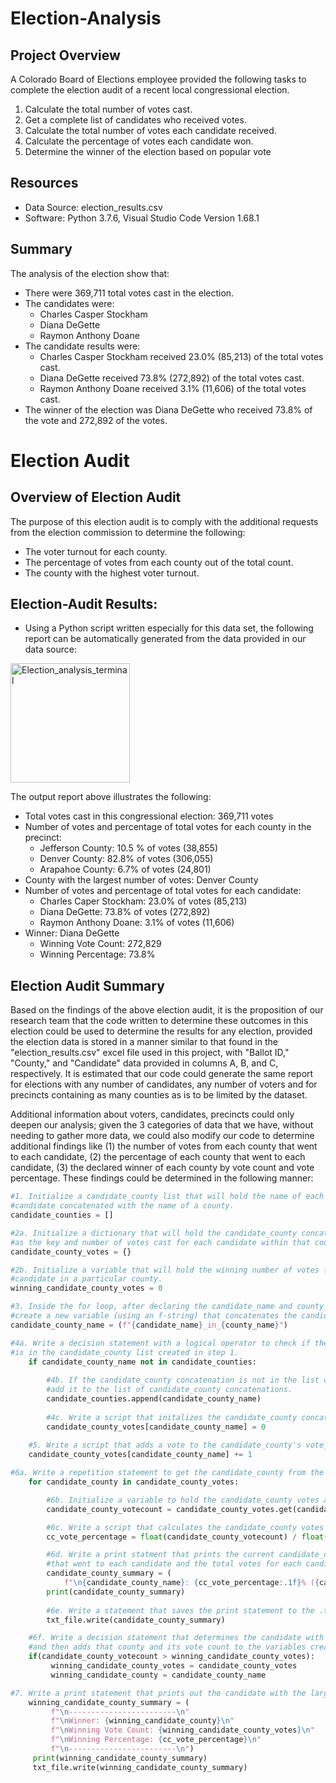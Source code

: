 # Election-Analysis

## Project Overview
A Colorado Board of Elections employee provided the following tasks to complete the election audit of a recent local congressional election.

1. Calculate the total number of votes cast.
2. Get a complete list of candidates who received votes.
3. Calculate the total number of votes each candidate received.
4. Calculate the percentage of votes each candidate won.
5. Determine the winner of the election based on popular vote

## Resources
- Data Source: election_results.csv
- Software: Python 3.7.6, Visual Studio Code Version 1.68.1

## Summary
The analysis of the election show that:
- There were 369,711 total votes cast in the election.
- The candidates were: 
  * Charles Casper Stockham
  * Diana DeGette
  * Raymon Anthony Doane 
- The candidate results were:
  * Charles Casper Stockham received 23.0% (85,213) of the total votes cast.
  * Diana DeGette received 73.8% (272,892) of the total votes cast.
  * Raymon Anthony Doane received 3.1% (11,606) of the total votes cast.
- The winner of the election was Diana DeGette who received 73.8% of the vote and 272,892 of the votes.

# Election Audit 
## Overview of Election Audit
The purpose of this election audit is to comply with the additional requests from the election commission to determine the following:
- The voter turnout for each county.
- The percentage of votes from each county out of the total count.
- The county with the highest voter turnout.

## Election-Audit Results:
- Using a Python script written especially for this data set, the following report can be automatically generated from the data provided in our data source:

<img width="191" alt="Election_analysis_terminal" src="https://user-images.githubusercontent.com/104729703/175219863-dc029ae7-c45e-4a65-8236-f56c74edfc63.png">

The output report above illustrates the following:
- Total votes cast in this congressional election: 369,711 votes
- Number of votes and percentage of total votes for each county in the precinct:
  * Jefferson County: 10.5 % of votes (38,855) 
  * Denver County: 82.8% of votes (306,055)
  * Arapahoe County: 6.7% of votes (24,801)
- County with the largest number of votes: Denver County
- Number of votes and percentage of total votes for each candidate:
  * Charles Caper Stockham: 23.0% of votes (85,213)
  * Diana DeGette: 73.8% of votes (272,892)
  * Raymon Anthony Doane: 3.1% of votes (11,606)
- Winner: Diana DeGette
  * Winning Vote Count: 272,829
  * Winning Percentage: 73.8%

## Election Audit Summary
Based on the findings of the above election audit, it is the proposition of our research team that the code written to determine these outcomes in this election could be used to determine the results for any election, provided the election data is stored in a manner similar to that found in the "election_results.csv" excel file used in this project, with "Ballot ID," "County," and "Candidate" data provided in columns A, B, and C, respectively. It is estimated that our code could generate the same report for elections with any number of candidates, any number of voters and for precincts containing as many counties as is to be limited by the dataset.

Additional information about voters, candidates, precincts could only deepen our analysis; given the 3 categories of data that we have, without needing to gather more data, we could also modify our code to determine additional findings like (1) the number of votes from each county that went to each candidate, (2) the percentage of each county that went to each candidate, (3) the declared winner of each county by vote count and vote percentage. These findings could be determined in the following manner:

```python
#1. Initialize a candidate_county list that will hold the name of each 
#candidate concatenated with the name of a county.  
candidate_counties = []
```
```python
#2a. Initialize a dictionary that will hold the candidate_county concatenation 
#as the key and number of votes cast for each candidate within that county as the values.  
candidate_county_votes = {}
```
```python
#2b. Initialize a variable that will hold the winning number of votes for each 
#candidate in a particular county.   
winning_candidate_county_votes = 0
```
```python
#3. Inside the for loop, after declaring the candidate_name and county_name variables, 
#create a new variable (using an f-string) that concatenates the candidate_name and county_name variables.   
candidate_county_name = (f"{candidate_name}_in_{county_name}")
```
```python
#4a. Write a decision statement with a logical operator to check if the candidate_county variable acquired in Step 3   
#is in the candidate_county list created in step 1.     
    if candidate_county_name not in candidate_counties:
   
        #4b. If the candidate_county concatenation is not in the list created in Step 1, 
        #add it to the list of candidate_county concatenations.  
        candidate_counties.append(candidate_county_name)
 
        #4c. Write a script that initalizes the candidate_county concatenation to zero.  
        candidate_county_votes[candidate_county_name] = 0
   
    #5. Write a script that adds a vote to the candidate_county's vote_count as you are looping through all the rows.  
    candidate_county_votes[candidate_county_name] += 1
```
```python
#6a. Write a repetition statement to get the candidate_county from the candidate_county dictionary that was created in step 2.  
    for candidate_county in candidate_county_votes:

        #6b. Initialize a variable to hold the candidate_county votes as they are retrieved from the candidate_county dictionary.  
        candidate_county_votecount = candidate_county_votes.get(candidate_county)

        #6c. Write a script that calculates the candidate_county votes as a percentage of the candidate_county total votes.  
        cc_vote_percentage = float(candidate_county_votecount) / float(county_vote) * 100`

        #6d. Write a print statment that prints the current candidate_county concatenation, the percentage of each county 
        #that went to each candidate and the total votes for each candidate in each county.  
        candidate_county_summary = (  
            f"\n{candidate_county_name}: {cc_vote_percentage:.1f}% ({candidate_county_votecount})\n")  
        print(candidate_county_summary)
   
        #6e. Write a statement that saves the print statement to the .txt file.  
        txt_file.write(candidate_county_summary)
```
```python
    #6f. Write a decision statement that determines the candidate with the largest vote count for each county   
    #and then adds that county and its vote count to the variables created in step 2b.  
    if(candidate_county_votecount > winning_candidate_county_votes):  
         winning_candidate_county_votes = candidate_county_votes  
         winning_candidate_county = candidate_county_name

#7. Write a print statement that prints out the candidate with the largest voter turnout for each county.  
    winning_candidate_county_summary = (  
         f"\n------------------------\n"  
         f"\nWinner: {winning_candidate_county}\n"  
         f"\nWinning Vote Count: {winning_candidate_county_votes}\n"  
         f"\nWinning Percentage: {cc_vote_percentage}\n"
         f"\n------------------------\n")
     print(winning_candidate_county_summary)  
     txt_file.write(winning_candidate_county_summary)
```
